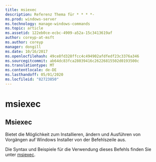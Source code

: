 ```yaml
---
title: msiexec
description: Referenz Thema für * * * *-
ms.prod: windows-server
ms.technology: manage-windows-commands
ms.topic: article
ms.assetid: 122eb0ce-ecbc-4909-a52a-15c3413619af
author: coreyp-at-msft
ms.author: coreyp
manager: dongill
ms.date: 10/16/2017
ms.openlocfilehash: 49ce8fd328ffcc4c494902afdfedf23c3376a346
ms.sourcegitcommit: ab64dc83fca28039416c26226815502d0193500c
ms.translationtype: MT
ms.contentlocale: de-DE
ms.lasthandoff: 05/01/2020
ms.locfileid: "82723850"
---
```

# <a name="msiexec"></a>msiexec



## <a name="msiexec"></a>Msiexec

Bietet die Möglichkeit zum Installieren, ändern und Ausführen von Vorgängen auf Windows Installer von der Befehlszeile aus.

Die Syntax und Beispiele für die Verwendung dieses Befehls finden Sie unter [msiexec](https://go.microsoft.com/fwlink/?LinkId=94329).